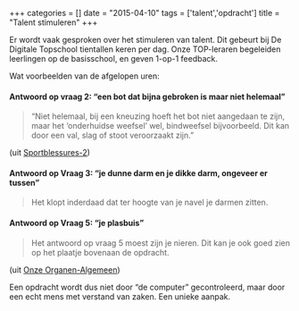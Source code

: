 +++
categories = []
date = "2015-04-10"
tags = ['talent','opdracht']
title = "Talent stimuleren"
+++

Er wordt vaak gesproken over het stimuleren van talent. Dit gebeurt bij De Digitale Topschool tientallen keren per dag. Onze TOP-leraren begeleiden leerlingen op de basisschool, en geven 1-op-1 feedback.

Wat voorbeelden van de afgelopen uren:

#### Antwoord op vraag 2: “een bot dat bijna gebroken is maar niet helemaal”
> “Niet helemaal, bij een kneuzing hoeft het bot niet aangedaan te zijn, maar het ‘onderhuidse weefsel’ wel, bindweefsel bijvoorbeeld. Dit kan door een val, slag of stoot veroorzaakt zijn.”

(uit [Sportblessures-2](https://www.dedigitaletopschool.nl/voorproefjes/31-sportblessures-2))

#### Antwoord op Vraag 3: “je dunne darm en je dikke darm, ongeveer er tussen”
> Het klopt inderdaad dat ter hoogte van je navel je darmen zitten.

#### Antwoord op Vraag 5: “je plasbuis”
> Het antwoord op vraag 5 moest zijn je nieren. Dit kan je ook goed zien op het plaatje bovenaan de opdracht.

(uit [Onze Organen-Algemeen](https://www.dedigitaletopschool.nl/voorproefjes/24-onze-organen))

Een opdracht wordt dus niet door “de computer” gecontroleerd, maar door een echt mens met verstand van zaken. Een unieke aanpak.
